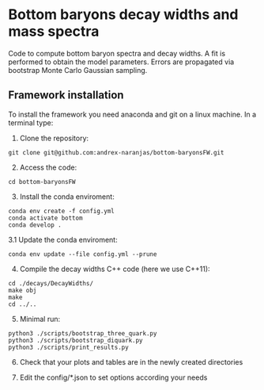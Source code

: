 # Bottom baryons decay widths and mass spectra

Code to compute bottom baryon spectra and decay widths. A fit is performed to obtain the model parameters. Errors are propagated via bootstrap Monte Carlo Gaussian sampling.

## Framework installation

To install the framework you need anaconda and git on a linux machine. In a terminal type:
1. Clone the repository:
  ```
  git clone git@github.com:andrex-naranjas/bottom-baryonsFW.git
  ```
2. Access the code:
  ```
  cd bottom-baryonsFW
  ```
3. Install the conda enviroment:
  ```
  conda env create -f config.yml
  conda activate bottom
  conda develop .
  ```
3.1 Update the conda enviroment:
   ```
   conda env update --file config.yml --prune
   ```
4. Compile the decay widths C++ code (here we use C++11):
  ```
  cd ./decays/DecayWidths/
  make obj
  make
  cd ../..
  ```
5. Minimal run:
  ```
  python3 ./scripts/bootstrap_three_quark.py
  python3 ./scripts/bootstrap_diquark.py
  python3 ./scripts/print_results.py
  ```
6. Check that your plots and tables are in the newly created directories

7. Edit the config/*.json to set options according your needs